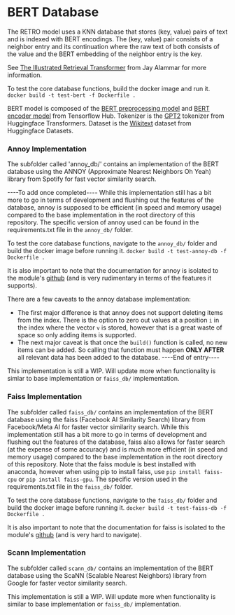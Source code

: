 # BERT Database

The RETRO model uses a KNN database that stores (key, value) pairs of text and is indexed with BERT encodings. The (key, value) pair consists of a neighbor entry and its continuation where the raw text of both consists of the value and the BERT embedding of the neighbor entry is the key.


See [The Illustrated Retrieval Transformer](https://jalammar.github.io/illustrated-retrieval-transformer/) from Jay Alammar for more information.


To test the core database functions, build the docker image and run it.
`docker build -t test-bert -f Dockerfile .`


BERT model is composed of the [BERT preprocessing model](https://tfhub.dev/tensorflow/bert_en_uncased_preprocess/3) and [BERT encoder model](https://tfhub.dev/tensorflow/bert_en_uncased_L-12_H-768_A-12/3) from Tensorflow Hub.
Tokenizer is the [GPT2](https://huggingface.co/docs/transformers/model_doc/gpt2#transformers.GPT2Tokenizer) tokenizer from Huggingface Transformers.
Dataset is the [Wikitext](https://huggingface.co/datasets/wikitext) dataset from Huggingface Datasets.


### Annoy Implementation

The subfolder called 'annoy_db/' contains an implementation of the BERT database using the ANNOY (Approximate Nearest Neighbors Oh Yeah) library from Spotify for fast vector similarity search. 

----To add once completed----
While this implementation still has a bit more to go in terms of development and flushing out the features of the database, annoy is supposed to be efficient (in speed and memory usage) compared to the base implementation in the root directory of this repository. The specific version of annoy used can be found in the requirements.txt file in the `annoy_db/` folder.


To test the core database functions, navigate to the `annoy_db/` folder and build the docker image before running it.
`docker build -t test-annoy-db -f Dockerfile .`


It is also important to note that the documentation for annoy is isolated to the module's [github](https://github.com/spotify/annoy) (and is very rudimentary in terms of the features it supports).


There are a few caveats to the annoy database implementation:
 - The first major difference is that annoy does not support deleting items from the index. There is the option to zero out values at a position `i` in the index where the vector `v` is stored, however that is a great waste of space so only adding items is supported. 
 - The next major caveat is that once the `build()` function is called, no new items can be added. So calling that function must happen **ONLY AFTER** all relevant data has been added to the database.
----End of entry----


This implementation is still a WIP. Will update more when functionality is simlar to base implementation or `faiss_db/` implementation.


### Faiss Implementation

The subfolder called `faiss_db/` contains an implementation of the BERT database using the faiss (Facebook AI Similarity Search) library from Facebook/Meta AI for faster vector similarity search. While this implementation still has a bit more to go in terms of development and flushing out the features of the database, faiss also allows for faster search (at the expense of some accuracy) and is much more efficient (in speed and memory usage) compared to the base implementation in the root directory of this repository. Note that the faiss module is best installed with anaconda, however when using pip to install faiss, use `pip install faiss-cpu` or `pip install faiss-gpu`. The specific version used in the requirements.txt file in the `faiss_db/` folder.


To test the core database functions, navigate to the `faiss_db/` folder and build the docker image before running it.
`docker build -t test-faiss-db -f Dockerfile .`


It is also important to note that the documentation for faiss is isolated to the module's [github](https://github.com/facebookresearch/faiss) (and is very hard to navigate).


### Scann Implementation

The subfolder called `scann_db/` contains an implementation of the BERT database using the ScaNN (Scalable Nearest Neighbors) library from Google for faster vector similarity search.

This implementation is still a WIP. Will update more when functionality is similar to base implementation or `faiss_db/` implementation.

